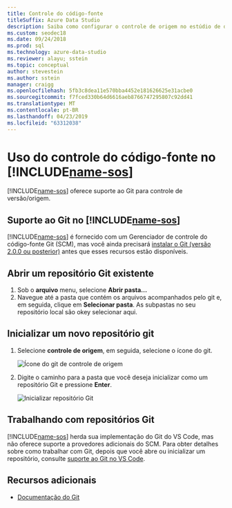 ```yaml
---
title: Controle do código-fonte
titleSuffix: Azure Data Studio
description: Saiba como configurar o controle de origem no estúdio de dados do Azure
ms.custom: seodec18
ms.date: 09/24/2018
ms.prod: sql
ms.technology: azure-data-studio
ms.reviewer: alayu; sstein
ms.topic: conceptual
author: stevestein
ms.author: sstein
manager: craigg
ms.openlocfilehash: 5fb3c8dea11e570bba4452e181626625e31acbe0
ms.sourcegitcommit: f7fced330b64d6616aeb8766747295807c92dd41
ms.translationtype: MT
ms.contentlocale: pt-BR
ms.lasthandoff: 04/23/2019
ms.locfileid: "63312038"
---
```

#  <a name="using-source-control-in-includename-sosincludesname-sos-shortmd"></a>Uso do controle do código-fonte no [!INCLUDE[name-sos](../includes/name-sos-short.md)]

[!INCLUDE[name-sos](../includes/name-sos-short.md)] oferece suporte ao Git para controle de versão/origem.


## <a name="git-support-in-includename-sosincludesname-sos-shortmd"></a>Suporte ao Git no [!INCLUDE[name-sos](../includes/name-sos-short.md)]

[!INCLUDE[name-sos](../includes/name-sos-short.md)] é fornecido com um Gerenciador de controle do código-fonte Git (SCM), mas você ainda precisará [instalar o Git (versão 2.0.0 ou posterior)](https://git-scm.com/download) antes que esses recursos estão disponíveis. 



## <a name="open-an-existing-git-repository"></a>Abrir um repositório Git existente

1. Sob o **arquivo** menu, selecione **Abrir pasta...**
2. Navegue até a pasta que contém os arquivos acompanhados pelo git e, em seguida, clique em **Selecionar pasta**. As subpastas no seu repositório local são okey selecionar aqui.


## <a name="initialize-a-new-git-repository"></a>Inicializar um novo repositório git

1. Selecione **controle de origem**, em seguida, selecione o ícone do git.

   ![Ícone do git de controle de origem](media/source-control/source-control.png)

1. Digite o caminho para a pasta que você deseja inicializar como um repositório Git e pressione **Enter**.

   ![Inicializar repositório Git](media/source-control/initialize-git-repository.png)

## <a name="working-with-git-repositories"></a>Trabalhando com repositórios Git

[!INCLUDE[name-sos](../includes/name-sos-short.md)] herda sua implementação do Git do VS Code, mas não oferece suporte a provedores adicionais do SCM. Para obter detalhes sobre como trabalhar com Git, depois que você abre ou inicializar um repositório, consulte [suporte ao Git no VS Code](https://code.visualstudio.com/docs/editor/versioncontrol#_git-support).


## <a name="additional-resources"></a>Recursos adicionais
- [Documentação do Git](https://git-scm.com/documentation)
